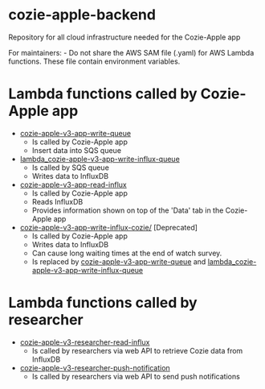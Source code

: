 # cozie-apple-backend
Repository for all cloud infrastructure needed for the Cozie-Apple app

For maintainers:
    - Do not share the AWS SAM file (.yaml) for AWS Lambda functions. These file contain environment variables.

# Lambda functions called by Cozie-Apple app
- [cozie-apple-v3-app-write-queue](./lambda_cozie-apple-v3-app-write-queue/)
    - Is called by Cozie-Apple app
    - Insert data into SQS queue
- [lambda_cozie-apple-v3-app-write-influx-queue](./lambda_cozie-apple-v3-app-write-influx-queue/)
    - Is called by SQS queue
    - Writes data to InfluxDB 
- [cozie-apple-v3-app-read-influx](./lambda_cozie-apple-v3-app-read-influx-cozie/)
    - Is called by Cozie-Apple app
    - Reads InfluxDB
    - Provides information shown on top of the 'Data' tab in the Cozie-Apple app
- [cozie-apple-v3-app-write-influx-cozie/](./lambda_cozie-apple-v3-app-write-influx-cozie/) [Deprecated]
    - Is called by Cozie-Apple app
    - Writes data to InfluxDB
    - Can cause long waiting times at the end of watch survey.
    - Is replaced by [cozie-apple-v3-app-write-queue](./lambda_cozie-apple-v3-app-write-queue/) and [lambda_cozie-apple-v3-app-write-influx-queue](./lambda_cozie-apple-v3-app-write-influx-queue/)
 
# Lambda functions called by researcher
- [cozie-apple-v3-researcher-read-influx](./lambda_cozie-apple-v3-researcher-read-influx/)
    - Is called by researchers via web API to retrieve Cozie data from InfluxDB 
- [cozie-apple-v3-researcher-push-notification](./lambda_cozie-apple-v3-researcher-push-notification/)
    - Is called by researchers via web API to send push notifications 
